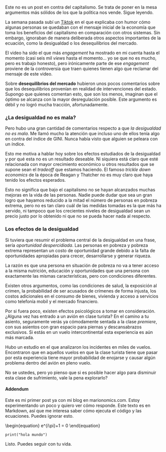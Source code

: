 Este no es un post en contra del capitalismo. Se trata de poner en la mesa argumentos más sólidos de los que la política nos vende. Sigue leyendo.

La semana pasada subí un [Tiktok](https://vm.tiktok.com/ZSp3fUqj/) en el que explicaba con humor cómo algunas personas se quedaban con el mensaje inicial de la economía que toma los beneficios del capitalismo en comparación con otros sistemas. Sin embargo, ignoraban de manera deliberada otros aspectos importantes de la ecuación, como la desigualdad o los desequilibrios del mercado.

El video ha sido el que más _engagement_ ha mostrado en mi cuenta hasta el momento (casi seis mil _views_ hasta el momento... yo se que no es mucho, pero es trabajo honesto), pero irónicamente parte de ese _engagement_ proviene de la controversia que traen quienes tienen algo que reclamar del mensaje de este video.

Sobre **desequilibrios del mercado** hubieron unos pocos comentarios sobre que los desequilibrios provenían en realidad de intervenciones del estado. Supongo que quienes comentan esto, que son los menos, imaginan que el óptimo se alcanza con la mayor desregulación posible. Este argumento es débil y no logró mucha tracción, afortunadamente.

### ¿La desigualdad no es mala?

Pero hubo una gran cantidad de comentarios respecto a que _la desigualdad no es mala_. Me llamó mucho la atención que incluso uno de ellos tenía algo en contra del índice de GINI. Nunca había visto que alguien se peleara con un índice.

Esto me motiva a hablar hoy sobre los efectos estudiados de la desigualdad y por qué esta no es un resultado deseable. Ni siquiera está claro que esté relacionada con mayor crecimiento económico u otros resultados que se supone sean el _tradeoff_ que estamos haciendo. El famoso _trickle down economics_ de la época de Reagan y Thatcher no es muy claro que haya tenido los efectos esperados.

Esto no significa que bajo el capitalismo no se hayan alcanzados muchas mejoras en la vida de las personas. Nadie puede dudar que sea un gran logro que hayamos reducido a la mitad el número de personas en pobreza extrema, pero no es tan claro cuál de las medidas tomadas es la que más ha servido, ni tampoco que los crecientes niveles de desigualdad sean un precio justo por lo obtenido ni que no se pueda hacer nada al respecto.

### Los efectos de la desigualdad

Si tuviera que resumir el problema central de la desigualdad en una frase, sería _oportunidad despercidiada_. Las personas en pobreza y pobreza extrema representan un costo de oportunidad grande debido a la falta de oportunidades apropiadas para crecer, desarrollarse y generar riqueza.

La razón es que una persona en situación de pobreza no va a tener acceso a la misma nutrición, educación y oportunidades que una persona con exactamente las mismas características, pero con condiciones diferentes. 

Existen otros argumentos, como las condiciones de salud, la exposición al crimen, la probabilidad de ser acusados de crímenes de forma injusta, los costos adicionales en el consumo de bienes, vivienda y acceso a servicios como telefonía mobil y el mercado financiero.

Por si fuera poco, existen efectos psicológicos a tomar en consideración. ¿Alguna vez has entrado a un avión en clase turista? En el camino a tu asiento, seguramente verás ya cómodamente sentada a la clase _premiere_, con sus asientos con gran espacio para piernas y descansabrazos exclusivos. Si estás en un vuelo intercontinental esta experiencia es aún más marcada. 

Hubo un estudio en el que analizaron los incidentes en miles de vuelos. Encontraron que en aquellos vuelos en que la clase turista tiene que pasar por esta experiencia tiene mayor probabilidad de enojarse y causar algún problema dentro del avión en pleno vuelo.

No se ustedes, pero yo pienso que si es posible hacer algo para disminuir esta clase de sufrimiento, vale la pena explorarlo?

#### Addendum

Este es mi primer post ya con mi blog en marionomics.com. Estoy experimentando un poco y quiero ver cómo responde. Este texto es en Markdown, así que me interesa saber cómo ejecuta el código y las ecuaciones. Puedes ignorar esto.

\begin{equation}
	e^{i\pi}+1 = 0
\end{equation}

```
print("hola mundo")
```
Listo. Puedes seguir con tu vida.